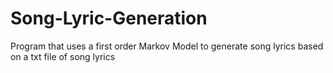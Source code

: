 # Song-Lyric-Generation
Program that uses a first order Markov Model to generate song lyrics based on a txt file of song lyrics
